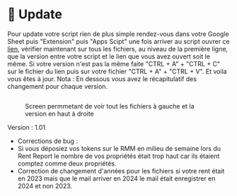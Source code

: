 # 📅 Update

Pour update votre script rien de plus simple rendez-vous dans votre Google Sheet puis "Extension" puis "Apps Scipt" une fois arriver au script ouvrer ce [lien](https://script.google.com/home/projects/1XCoV\_JtSKZwmHyAZifsjzZnYXRKOB7Cjwcb3nYIilDqUV9ghG1eoRb0R/edit?pli=1), vérifier maintenant sur tous les fichiers, au niveau de la première ligne, que la version entre votre script et le lien que vous avez ouvert soit le même. Si votre version n'est pas la même faite "CTRL + A" + "CTRL + C" sur le fichier du lien puis sur votre fichier "CTRL + A" + "CTRL + V". Et voila vous êtes à jour. Nota : En dessous vous avez le récapitulatif des changement pour chaque version.

<figure><img src=".gitbook/assets/Capture d&#x27;écran 2024-02-13 114711.png" alt=""><figcaption><p>Screen permmetant de voir tout les fichiers à gauche et la version en haut à droite</p></figcaption></figure>

Version : 1.01

* Corrections de bug :&#x20;
* Si vous déposiez vos tokens sur le RMM en milieu de semaine lors du Rent Report le nombre de vos propriétés était trop haut car ils étaient comptez comme deux propriétés.
* Correction de changement d'années pour les fichiers si votre rent était en 2023 mais que le mail arriver en 2024 le mail était enregistrer en 2024 et non 2023.
